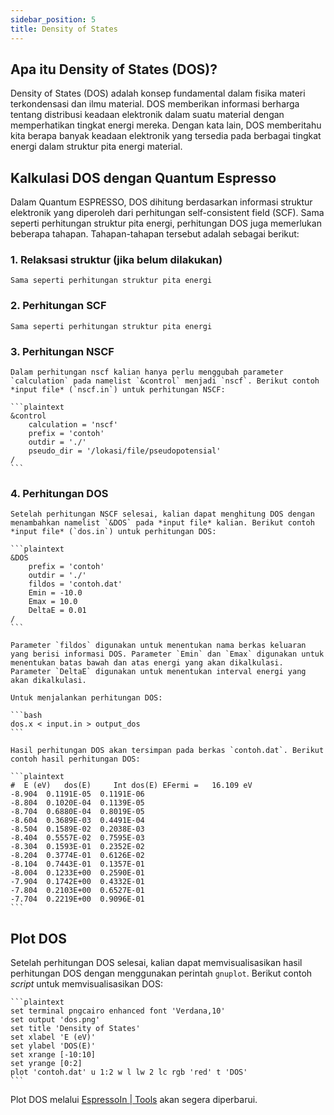 ```yaml
---
sidebar_position: 5
title: Density of States
---
```


## Apa itu Density of States (DOS)?

Density of States (DOS) adalah konsep fundamental dalam fisika materi terkondensasi dan ilmu material. DOS memberikan informasi berharga tentang distribusi keadaan elektronik dalam suatu material dengan memperhatikan tingkat energi mereka. Dengan kata lain, DOS memberitahu kita berapa banyak keadaan elektronik yang tersedia pada berbagai tingkat energi dalam struktur pita energi material.

## Kalkulasi DOS dengan Quantum Espresso

Dalam Quantum ESPRESSO, DOS dihitung berdasarkan informasi struktur elektronik yang diperoleh dari perhitungan self-consistent field (SCF). Sama seperti perhitungan struktur pita energi, perhitungan DOS juga memerlukan beberapa tahapan. Tahapan-tahapan tersebut adalah sebagai berikut:

### 1. Relaksasi struktur (jika belum dilakukan)

    Sama seperti perhitungan struktur pita energi

### 2. Perhitungan SCF

    Sama seperti perhitungan struktur pita energi

### 3. Perhitungan NSCF

    Dalam perhitungan nscf kalian hanya perlu menggubah parameter `calculation` pada namelist `&control` menjadi `nscf`. Berikut contoh *input file* (`nscf.in`) untuk perhitungan NSCF:

    ```plaintext
    &control
        calculation = 'nscf'
        prefix = 'contoh'
        outdir = './'
        pseudo_dir = '/lokasi/file/pseudopotensial'
    /
    ```

### 4. Perhitungan DOS

    Setelah perhitungan NSCF selesai, kalian dapat menghitung DOS dengan menambahkan namelist `&DOS` pada *input file* kalian. Berikut contoh *input file* (`dos.in`) untuk perhitungan DOS:

    ```plaintext
    &DOS
        prefix = 'contoh'
        outdir = './'
        fildos = 'contoh.dat'
        Emin = -10.0
        Emax = 10.0
        DeltaE = 0.01
    /
    ```

    Parameter `fildos` digunakan untuk menentukan nama berkas keluaran yang berisi informasi DOS. Parameter `Emin` dan `Emax` digunakan untuk menentukan batas bawah dan atas energi yang akan dikalkulasi. Parameter `DeltaE` digunakan untuk menentukan interval energi yang akan dikalkulasi.

    Untuk menjalankan perhitungan DOS:

    ```bash
    dos.x < input.in > output_dos
    ```

    Hasil perhitungan DOS akan tersimpan pada berkas `contoh.dat`. Berikut contoh hasil perhitungan DOS:

    ```plaintext
    #  E (eV)   dos(E)     Int dos(E) EFermi =   16.109 eV
    -8.904  0.1191E-05  0.1191E-06
    -8.804  0.1020E-04  0.1139E-05
    -8.704  0.6880E-04  0.8019E-05
    -8.604  0.3689E-03  0.4491E-04
    -8.504  0.1589E-02  0.2038E-03
    -8.404  0.5557E-02  0.7595E-03
    -8.304  0.1593E-01  0.2352E-02
    -8.204  0.3774E-01  0.6126E-02
    -8.104  0.7443E-01  0.1357E-01
    -8.004  0.1233E+00  0.2590E-01
    -7.904  0.1742E+00  0.4332E-01
    -7.804  0.2103E+00  0.6527E-01
    -7.704  0.2219E+00  0.9096E-01
    ```

## Plot DOS

Setelah perhitungan DOS selesai, kalian dapat memvisualisasikan hasil perhitungan DOS dengan menggunakan perintah `gnuplot`. Berikut contoh *script* untuk memvisualisasikan DOS:

    ```plaintext
    set terminal pngcairo enhanced font 'Verdana,10'
    set output 'dos.png'
    set title 'Density of States'
    set xlabel 'E (eV)'
    set ylabel 'DOS(E)'
    set xrange [-10:10]
    set yrange [0:2]
    plot 'contoh.dat' u 1:2 w l lw 2 lc rgb 'red' t 'DOS'
    ```

Plot DOS melalui [EspressoIn | Tools](https:link.com) akan segera diperbarui.
